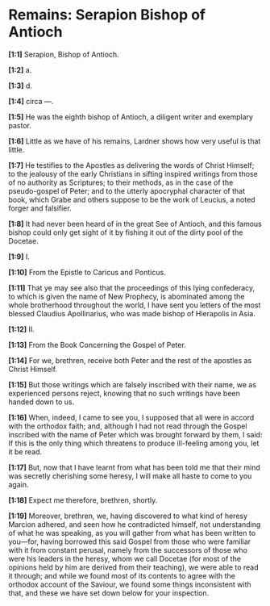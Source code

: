 # Remains: Serapion Bishop of Antioch

**[1:1]** Serapion, Bishop of Antioch.

**[1:2]** a.

**[1:3]** d.

**[1:4]** circa ––.

**[1:5]** He was the eighth bishop of Antioch, a diligent writer and exemplary pastor.

**[1:6]** Little as we have of his remains, Lardner shows how very useful is that little.

**[1:7]** He testifies to the Apostles as delivering the words of Christ Himself;  to the jealousy of the early Christians in sifting inspired writings from those of no authority as Scriptures;  to their methods, as in the case of the pseudo-gospel of Peter; and  to the utterly apocryphal character of that book, which Grabe and others suppose to be the work of Leucius, a noted forger and falsifier.

**[1:8]** It had never been heard of in the great See of Antioch, and this famous bishop could only get sight of it by fishing it out of the dirty pool of the Docetae.

**[1:9]** I.

**[1:10]** From the Epistle to Caricus and Ponticus.

**[1:11]** That ye may see also that the proceedings of this lying confederacy, to which is given the name of New Prophecy, is abominated among the whole brotherhood throughout the world, I have sent you letters of the most blessed Claudius Apollinarius, who was made bishop of Hierapolis in Asia.

**[1:12]** II.

**[1:13]** From the Book Concerning the Gospel of Peter.

**[1:14]** For we, brethren, receive both Peter and the rest of the apostles as Christ Himself.

**[1:15]** But those writings which are falsely inscribed with their name, we as experienced persons reject, knowing that no such writings have been handed down to us.

**[1:16]** When, indeed, I came to see you, I supposed that all were in accord with the orthodox faith; and, although I had not read through the Gospel inscribed with the name of Peter which was brought forward by them, I said:  If this is the only thing which threatens to produce ill-feeling among you, let it be read.

**[1:17]** But, now that I have learnt from what has been told me that their mind was secretly cherishing some heresy, I will make all haste to come to you again.

**[1:18]** Expect me therefore, brethren, shortly.

**[1:19]** Moreover, brethren, we, having discovered to what kind of heresy Marcion adhered, and seen how he contradicted himself, not understanding of what he was speaking, as you will gather from what has been written to you—for, having borrowed this said Gospel from those who were familiar with it from constant perusal, namely from the successors of those who were his leaders in the heresy, whom we call Docetae (for most of the opinions held by him are derived from their teaching), we were able to read it through; and while we found most of its contents to agree with the orthodox account of the Saviour, we found some things inconsistent with that, and these we have set down below for your inspection.

